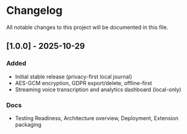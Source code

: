 # Changelog

All notable changes to this project will be documented in this file.

## [1.0.0] - 2025-10-29
### Added
- Initial stable release (privacy-first local journal)
- AES-GCM encryption, GDPR export/delete, offline-first
- Streaming voice transcription and analytics dashboard (local-only)

### Docs
- Testing Readiness, Architecture overview, Deployment, Extension packaging
